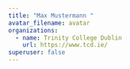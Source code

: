 ```yaml
---
title: "Max Mustermann "
avatar_filename: avatar
organizations:
  - name: Trinity College Dublin
    url: https://www.tcd.ie/
superuser: false
---
```

